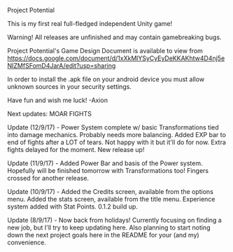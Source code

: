 

Project Potential

This is my first real full-fledged independent Unity game!

Warning!
All releases are unfinished and may contain gamebreaking bugs.

Project Potential's Game Design Document is available to view from https://docs.google.com/document/d/1xXkMlYSyCyEyDeKKAKhtw4D4nj5eNIZMfSFomD4JarA/edit?usp=sharing

In order to install the .apk file on your android device you must allow unknown sources in your security settings.

Have fun and wish me luck!
-Axion



Next updates: MOAR FIGHTS

Update (12/9/17) - Power System complete w/ basic Transformations tied into damage mechanics. Probably needs more balancing. Added EXP bar to end of fights after a LOT of tears. Not happy with it but it'll do for now. Extra fights delayed for the moment. New release up!

Update (11/9/17) - Added Power Bar and basis of the Power system. Hopefully will be finished tomorrow with Transformations too! Fingers crossed for another release.

Update (10/9/17) - Added the Credits screen, available from the options menu. Added the stats screen, available from the title menu. Experience system added with Stat Points. 0.1.2 build up.

Update (8/9/17) - Now back from holidays! Currently focusing on finding a new job, but I'll try to keep updating here. Also planning to start noting down the next project goals here in the README for your (and my) convenience.

